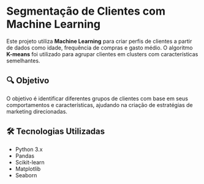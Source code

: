 # Segmentação de Clientes com Machine Learning

Este projeto utiliza **Machine Learning** para criar perfis de clientes a partir de dados como idade, frequência de compras e gasto médio. O algoritmo **K-means** foi utilizado para agrupar clientes em clusters com características semelhantes.

## 🔍 Objetivo

O objetivo é identificar diferentes grupos de clientes com base em seus comportamentos e características, ajudando na criação de estratégias de marketing direcionadas.

## 🛠 Tecnologias Utilizadas

- Python 3.x
- Pandas
- Scikit-learn
- Matplotlib
- Seaborn



